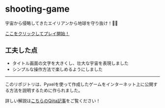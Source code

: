# shooting-game

宇宙から侵略してきたエイリアンから地球を守り抜け！👾🚀

[ここをクリックしてプレイ開始！](https://sugijotaro.github.io/shooting-game/)

## 工夫した点
- タイトル画面の文字を大きくし、壮大な宇宙を表現しました
- シンプルな操作方法で楽しめるようにしました

---

このリポジトリは、Pyxelを使って作成したゲームをインターネット上に公開する方法を説明するために作られました。

詳しい解説は[こちらのQiita記事](https://qiita.com/sugijotaro/items/f55d1d955cdda3630797)をご覧ください！
